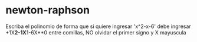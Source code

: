 # newton-raphson
Escriba el polinomio de forma que si quiere ingresar 'x^2-x-6' debe ingresar +1X**2-1X**1-6X**0 entre comillas, NO olvidar el primer signo y X mayuscula
